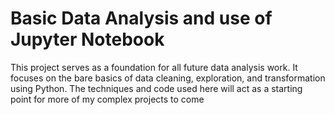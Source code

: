 # Basic Data Analysis and use of Jupyter Notebook

This project serves as a foundation for all future data analysis work. It focuses on the bare basics of data cleaning, exploration, and transformation using Python. The techniques and code used here will act as a starting point for more of my complex projects to come
